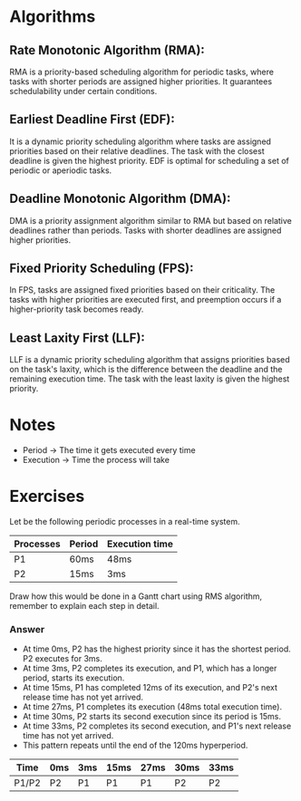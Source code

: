 
# Algorithms

## Rate Monotonic Algorithm (RMA):
RMA is a priority-based scheduling algorithm for periodic tasks, where tasks with shorter periods are assigned higher priorities. It guarantees schedulability under certain conditions.

## Earliest Deadline First (EDF):
It is a dynamic priority scheduling algorithm where tasks are assigned priorities based on their relative deadlines. The task with the closest deadline is given the highest priority. EDF is optimal for scheduling a set of periodic or aperiodic tasks.

## Deadline Monotonic Algorithm (DMA): 
DMA is a priority assignment algorithm similar to RMA but based on relative deadlines rather than periods. Tasks with shorter deadlines are assigned higher priorities.

## Fixed Priority Scheduling (FPS):
In FPS, tasks are assigned fixed priorities based on their criticality. The tasks with higher priorities are executed first, and preemption occurs if a higher-priority task becomes ready.

## Least Laxity First (LLF):
LLF is a dynamic priority scheduling algorithm that assigns priorities based on the task's laxity, which is the difference between the deadline and the remaining execution time. The task with the least laxity is given the highest priority.

# Notes

* Period -> The time it gets executed every time
* Execution -> Time the process will take

# Exercises

Let be the following periodic processes in a real-time system.

|Processes|Period|Execution time|
|---|---|---|
|P1|60ms|48ms|
|P2|15ms|3ms|

Draw how this would be done in a Gantt chart using RMS algorithm, remember to explain each step in detail.

### Answer

- At time 0ms, P2 has the highest priority since it has the shortest period. P2 executes for 3ms.
- At time 3ms, P2 completes its execution, and P1, which has a longer period, starts its execution.
- At time 15ms, P1 has completed 12ms of its execution, and P2's next release time has not yet arrived.
- At time 27ms, P1 completes its execution (48ms total execution time).
- At time 30ms, P2 starts its second execution since its period is 15ms.
- At time 33ms, P2 completes its second execution, and P1's next release time has not yet arrived.
- This pattern repeats until the end of the 120ms hyperperiod.

| Time | 0ms | 3ms | 15ms| 27ms  | 30ms  | 33ms |
|-------|------|------|------|------|-------|-------|
| P1/P2    | P2   | P1 | P1 | P1  | P2  | P2   |


